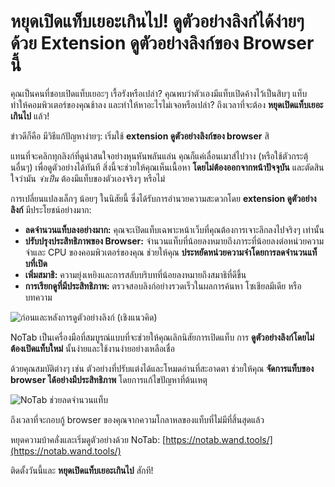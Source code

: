 # หยุดเปิดแท็บเยอะเกินไป! ดูตัวอย่างลิงก์ได้ง่ายๆ ด้วย Extension ดูตัวอย่างลิงก์ของ Browser นี้

คุณเป็นคนที่ชอบเปิดแท็บเยอะๆ เรื้อรังหรือเปล่า? คุณพบว่าตัวเองมีแท็บเปิดค้างไว้เป็นสิบๆ แท็บ ทำให้คอมพิวเตอร์ของคุณช้าลง และทำให้หาอะไรไม่เจอหรือเปล่า? ถึงเวลาที่จะต้อง **หยุดเปิดแท็บเยอะเกินไป** แล้ว!

ข่าวดีก็คือ มีวิธีแก้ปัญหาง่ายๆ: เริ่มใช้ **extension ดูตัวอย่างลิงก์ของ browser** สิ

แทนที่จะคลิกทุกลิงก์ที่ดูน่าสนใจอย่างหุนหันพลันแล่น คุณก็แค่เลื่อนเมาส์ไปวาง (หรือใช้ตัวกระตุ้นอื่นๆ) เพื่อดูตัวอย่างได้ทันที สิ่งนี้จะช่วยให้คุณเห็นเนื้อหา **โดยไม่ต้องออกจากหน้าปัจจุบัน** และตัดสินใจว่ามัน *จำเป็น* ต้องมีแท็บของตัวเองจริงๆ หรือไม่

การเปลี่ยนแปลงเล็กๆ น้อยๆ ในนิสัยนี้ ซึ่งได้รับการอำนวยความสะดวกโดย **extension ดูตัวอย่างลิงก์** มีประโยชน์อย่างมาก:
*   **ลดจำนวนแท็บลงอย่างมาก:** คุณจะเปิดแท็บเฉพาะหน้าเว็บที่คุณต้องการเจาะลึกลงไปจริงๆ เท่านั้น
*   **ปรับปรุงประสิทธิภาพของ Browser:** จำนวนแท็บที่น้อยลงหมายถึงภาระที่น้อยลงต่อหน่วยความจำและ CPU ของคอมพิวเตอร์ของคุณ ช่วยให้คุณ **ประหยัดหน่วยความจำโดยการลดจำนวนแท็บที่เปิด**
*   **เพิ่มสมาธิ:** ความยุ่งเหยิงและการสลับบริบทที่น้อยลงหมายถึงสมาธิที่ดีขึ้น
*   **การเรียกดูที่มีประสิทธิภาพ:** ตรวจสอบลิงก์อย่างรวดเร็วในผลการค้นหา โซเชียลมีเดีย หรือบทความ

![ก่อนและหลังการดูตัวอย่างลิงก์ (เชิงแนวคิด)](images/notab1.png)

NoTab เป็นเครื่องมือที่สมบูรณ์แบบที่จะช่วยให้คุณเลิกนิสัยการเปิดแท็บ การ **ดูตัวอย่างลิงก์โดยไม่ต้องเปิดแท็บใหม่** นั้นง่ายและใช้งานง่ายอย่างเหลือเชื่อ

ด้วยคุณสมบัติต่างๆ เช่น ตัวอย่างที่ปรับแต่งได้และโหมดอ่านที่สะอาดตา ช่วยให้คุณ **จัดการแท็บของ browser ได้อย่างมีประสิทธิภาพ** โดยการแก้ไขปัญหาที่ต้นเหตุ

![NoTab ช่วยลดจำนวนแท็บ](images/notab2.png)

ถึงเวลาที่จะกอบกู้ browser ของคุณจากความโกลาหลของแท็บที่ไม่มีที่สิ้นสุดแล้ว

หยุดความบ้าคลั่งและเริ่มดูตัวอย่างด้วย NoTab: [https://notab.wand.tools/](https://notab.wand.tools/)

ติดตั้งวันนี้และ **หยุดเปิดแท็บเยอะเกินไป** สักที!
